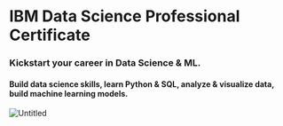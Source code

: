 # IBM Data Science Professional Certificate

### Kickstart your career in Data Science & ML. 

#### Build data science skills, learn Python & SQL, analyze & visualize data, build machine learning models. 


![Untitled](https://user-images.githubusercontent.com/46513710/210171531-2f869073-990b-4316-83e0-26f72eb500d6.png)

